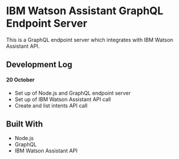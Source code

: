 # IBM Watson Assistant GraphQL Endpoint Server

This is a GraphQL endpoint server which integrates with IBM Watson Assistant API.

## Development Log

#### 20 October

* Set up of Node.js and GraphQL endpoint server
* Set up of IBM Watson Assistant API call
* Create and list intents API call

## Built With

* Node.js
* GraphQL
* IBM Watson Assistant API
